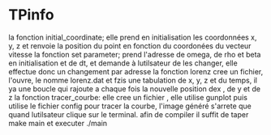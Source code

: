 # TPinfo
la fonction initial_coordinate; elle prend en initialisation les coordonnées x, y, z et renvoie la position du point en fonction du coordonées du vecteur vitesse
la fonction set parameter; prend l'adresse de omega, de rho et beta en initialisation et de dt, et demande à lutilsateur de les changer, elle effectue donc un changement par adresse
la fonction lorenz cree un fichier, l'ouvre, le nomme lorenz.dat et fzis une tabulation de x, y, z et du temps, il ya une boucle qui rajoute a chaque fois la nouvelle position dex , de y et de z
la fonction tracer_courbe: elle cree un fichier , elle utilise gunplot puis utilise le fichier config pour tracer la courbe, l'image généré s'arrete que quand lutilsateur clique sur le terminal.
afin de compiler il suffit de taper make main et executer ./main 
